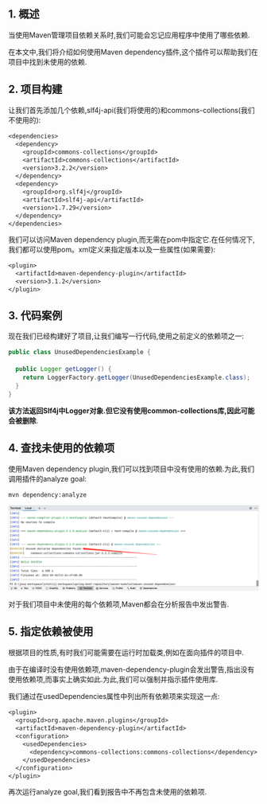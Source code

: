 ## 1. 概述

当使用Maven管理项目依赖关系时,我们可能会忘记应用程序中使用了哪些依赖.

在本文中,我们将介绍如何使用Maven dependency插件,这个插件可以帮助我们在项目中找到未使用的依赖.

## 2. 项目构建

让我们首先添加几个依赖,slf4j-api(我们将使用的)和commons-collections(我们不使用的):

```
<dependencies>
  <dependency>
    <groupId>commons-collections</groupId>
    <artifactId>commons-collections</artifactId>
    <version>3.2.2</version>
  </dependency>
  <dependency>
    <groupId>org.slf4j</groupId>
    <artifactId>slf4j-api</artifactId>
    <version>1.7.29</version>
  </dependency>
</dependencies>
```

我们可以访问Maven dependency plugin,而无需在pom中指定它.在任何情况下,我们都可以使用pom。xml定义来指定版本以及一些属性(如果需要):

```
<plugin>
  <artifactId>maven-dependency-plugin</artifactId>
  <version>3.1.2</version>
</plugin>
```

## 3. 代码案例

现在我们已经构建好了项目,让我们编写一行代码,使用之前定义的依赖项之一:

```java
public class UnusedDependenciesExample {

  public Logger getLogger() {
    return LoggerFactory.getLogger(UnusedDependenciesExample.class);
  }
}
```

**该方法返回Slf4j中Logger对象.但它没有使用common-collections库,因此可能会被删除**.

## 4. 查找未使用的依赖项

使用Maven dependency plugin,我们可以找到项目中没有使用的依赖.为此,我们调用插件的analyze goal:

```
mvn dependency:analyze
```

<img src="../asserts/unuseddependency.png">

对于我们项目中未使用的每个依赖项,Maven都会在分析报告中发出警告.

## 5. 指定依赖被使用

根据项目的性质,有时我们可能需要在运行时加载类,例如在面向插件的项目中.

由于在编译时没有使用依赖项,maven-dependency-plugin会发出警告,指出没有使用依赖项,而事实上确实如此.为此,我们可以强制并指示插件使用库.

我们通过在usedDependencies属性中列出所有依赖项来实现这一点:

```
<plugin>
  <groupId>org.apache.maven.plugins</groupId>
  <artifactId>maven-dependency-plugin</artifactId>
  <configuration>
    <usedDependencies>
      <dependency>commons-collections:commons-collections</dependency>
    </usedDependencies>
  </configuration>
</plugin>
```

再次运行analyze goal,我们看到报告中不再包含未使用的依赖项.

